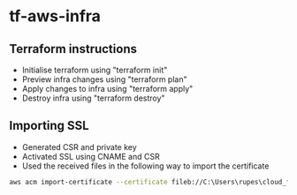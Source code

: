 # tf-aws-infra

## Terraform instructions
- Initialise terraform using "terraform init"
- Preview infra changes using "terraform plan"
- Apply changes to infra using "terraform apply"
- Destroy infra using "terraform destroy"

## Importing SSL
- Generated CSR and private key
- Activated SSL using CNAME and CSR
- Used the received files in the following way to import the certificate
```bash
aws acm import-certificate --certificate fileb://C:\Users\rupes\cloud_fall24\certificates\demo\demo_rupeshrokade_me.crt --certificate-chain fileb://C:\Users\rupes\cloud_fall24\certificates\demo\demo_rupeshrokade_me.ca-bundle --private-key fileb://C:\Users\rupes\cloud_fall24\certificates\demo\PrivateKey.pem.txt